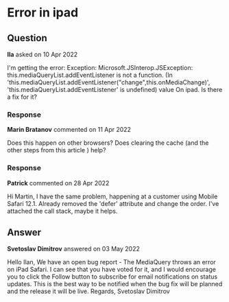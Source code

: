 # Error in ipad

## Question

**Ila** asked on 10 Apr 2022

I'm getting the error: Exception: Microsoft.JSInterop.JSException: this.mediaQueryList.addEventListener is not a function. (In 'this.mediaQueryList.addEventListener("change",this.onMediaChange)', 'this.mediaQueryList.addEventListener' is undefined) value On ipad. Is there a fix for it?

### Response

**Marin Bratanov** commented on 11 Apr 2022

Does this happen on other browsers? Does clearing the cache (and the other steps from this article ) help?

### Response

**Patrick** commented on 28 Apr 2022

Hi Martin, I have the same problem, happening at a customer using Mobile Safari 12.1. Already removed the 'defer' attribute and change the order. <script src="_content/Telerik.UI.for.Blazor/js/telerik-blazor.js"></script> <script src="_framework/blazor.server.js" autostart="false"></script> I've attached the call stack, maybe it helps.

## Answer

**Svetoslav Dimitrov** answered on 03 May 2022

Hello Ilan, We have an open bug report - The MediaQuery throws an error on iPad Safari. I can see that you have voted for it, and I would encourage you to click the Follow button to subscribe for email notifications on status updates. This is the best way to be notified when the bug fix will be planned and the release it will be live. Regards, Svetoslav Dimitrov
